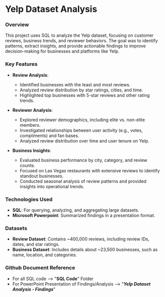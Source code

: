 # Yelp Dataset Analysis

### Overview
This project uses SQL to analyze the Yelp dataset, focusing on customer reviews, business trends, and reviewer behaviors. The goal was to identify patterns, extract insights, and provide actionable findings to improve decision-making for businesses and platforms like Yelp.

### Key Features
- **Review Analysis**:
  - Identified businesses with the least and most reviews.
  - Analyzed review distribution by star ratings, cities, and time.
  - Highlighted top businesses with 5-star reviews and other rating trends.

- **Reviewer Analysis**:
  - Explored reviewer demographics, including elite vs. non-elite members.
  - Investigated relationships between user activity (e.g., votes, compliments) and fan bases.
  - Analyzed review distribution over time and user tenure on Yelp.

- **Business Insights**:
  - Evaluated business performance by city, category, and review counts.
  - Focused on Las Vegas restaurants with extensive reviews to identify standout businesses.
  - Conducted seasonal analysis of review patterns and provided insights into operational trends.

### Technologies Used
- **SQL**: For querying, analyzing, and aggregating large datasets.
- **Microsoft Powerpoint**: Summarized findings in a presentation format.

### Datasets
- **Review Dataset**: Contains ~400,000 reviews, including review IDs, dates, and star ratings.
- **Business Dataset**: Includes details about ~23,500 businesses, such as name, location, and categories.

### Github Document Reference
- For all SQL code --> "**SQL Code**" Folder
- For PowerPoint Presentation of Findings/Analysis --> "_**Yelp Dataset Analysis - Findings**_"


